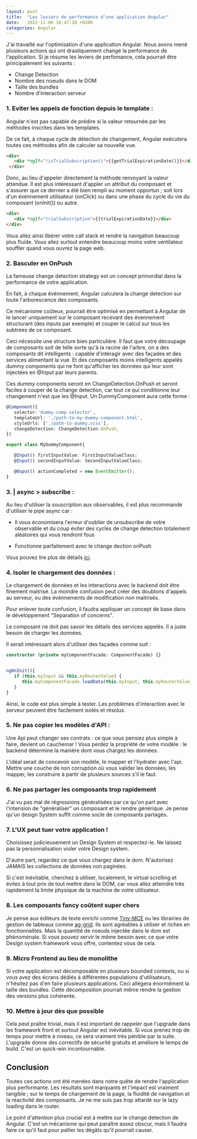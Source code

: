 ```yaml
---
layout: post
title:  "Les leviers de performance d'une application Angular"
date:   2022-11-06 16:47:20 +0200
categories: Angular
---
```


J'ai travaillé sur l'optimisation d'une application Angular. Nous avons mené plusieurs actions qui ont drastiquement changé la performance de l'application. Si je résume les leviers de perfomance, cela pourrait être principalement les suivants :

- Change Detection
- Nombre des noeuds dans le DOM
- Taille des bundles
- Nombre d'interaction serveur


### 1. Eviter les appels de fonction depuis le template :

   Angular n'est pas capable de prédire si la valeur retournée par les méthodes inscrites dans les templates.

   De ce fait, à chaque cycle de détection de changement, Angular exécutera toutes ces méthodes afin de calculer sa nouvelle vue. 

   ```html
   <div>
      <div *ngIf="!isTrialSubscription()">{{getTrialExpirationDate()}}</div>
    </div>
   ```
   
   Donc, au lieu d'appeler directement la méthode renvoyant la valeur attendue. Il est plus intéressant d'appler un attribut du composant et s'assurer que ce dernier a été bien rempli au moment opportun ; soit lors d'un événnement utilisateur (onClick) ou dans une phase du cycle du vie du composant (onInit()) ou autre.

   ```html
   <div>
      <div *ngIf="trialSubscription">{{trialExpirationDate}}</div>
   </div>
   ```
   Vous allez ainsi libérer votre call stack et rendre la navigation beaucoup plus fluide. Vous allez surtout entendre beaucoup moins votre ventilateur souffler quand vous ouvrez la page web.

### 2. Basculer en OnPush
   La fameuse change detection strategy est un concept primordial dans la performance de votre application.

   En fait, à chaque événnement, Angular calculera la change detection sur toute l'arborescence des composants.

   Ce mécanisme coûteux, pourrait être optimisé en permettant à Angular de le lancer uniquement sur le composant recevant des évennement structurant (des inputs par exemple) et couper le calcul sur tous les subtrees de ce composant.

   Ceci nécessite une structure bien particulière. Il faut que votre découpage de composants soit de telle sorte qu'à la racine de l'arbre, on a des composants dit intelligents : capable d'intéragir avec des façades et des services alimentant la vue.
   Et des composants moins intelligents appelés dummy components qui ne font qu'afficher les données qui leur sont injectées en @Input par leurs parents.

   Ces dummy components seront en ChangeDetection.OnPush et seront faciles à couper de la change detection, car tout ce qui conditionne leur changement n'est que les @Input. Un DummyComponent aura cette forme :

```typescript
@Component({
   selector:'dummy-comp-selector',
   templateUrl: './path-to-my-dummy-component.html',
   styleUrls: ['./path-to-dummy.scss'],
   changeDetection: ChangeDetection.OnPush,
})

export class MyDummyComponent{

   @Input() firstInputValue: FirstInputValueClass;
   @Input() secondInputValue: SecondInputValueClass;

   @Ouput() actionCompleted = new EventEmitter();
}
```



### 3. | async > subscribe :
Au lieu d'utiliser la souscription aux observables, il est plus recommandé d'utiliser le pipe async car :
* Il vous économisera l'erreur d'oublier de unsubscribe de votre observable et du coup éviter des cycles de change detection totalement aléatoires qui vous rendront fous

* Fonctionne parfaitement avec le change dection onPush

Vous pouvez lire plus de détails [ici](https://medium.com/angular-in-depth/angular-question-rxjs-subscribe-vs-async-pipe-in-component-templates-c956c8c0c794).
   


### 4. Isoler le chargement  des données :

Le chargement de données et les interactions avec le backend doit être finement maitrisé. La moindre confusion peut créer des doublons d'appels au serveur, ou des événnements de modification non maitrisés.

Pour enlever toute confusion, il faudra appliquer un concept de base dans le développement "Separation of concerns".

Le composant ne doit pas savoir les détails des services appelés. Il a juste besoin de charger les données.

Il serait intéressant alors d'utiliser des façades comme suit :

```typescript
constructor (private myComponentFacade: ComponentFacade) {}


ngOnInit(){
   if (this.myInput && this.myRouterValue) {
      this.myComponentFacade.loadData(this.myInput, this.myRouterValue);
   }
}
```
Ainsi, le code est plus simple à tester. Les problèmes d'interaction avec le serveur peuvent être facilement isolés et résolus.


### 5. Ne pas copier les modèles d'API :

Une Api peut changer ses contrats : ce que vous pensiez plus simple à faire, devient un cauchemar !
Vous perdez la propriété de votre modèle : le backend détermine la manière dont vous chargez les données. 

L'idéal serait de concevoir son modèle, le mapper et l'hydrater avec l'api. Mettre une couche de non corruption où vous valider les données, les mapper, les construire à partir de plusieurs sources s'il le faut. 

### 6. Ne pas partager les composants trop rapidement
J'ai vu pas mal de régressions généralisées par ce qu'on part avec l'intension de "généraliser" un composant et le rendre générique. Je pense qu'un design System suffit comme socle de composants partagés. 

### 7. L'UX peut tuer votre application !
Choisissez judicieusement un Design System et respectez-le. Ne laissez pas la personnalisation violer votre Design system.

D'autre part, regardez ce que vous chargez dans le dom. N'autorisez JAMAIS les collections de données non paginées.

Si c'est inévitable, cherchez à utiliser, localement, le virtual scrolling et évitez à tout prix de tout mettre dans le DOM, car vous allez atteindre très rapidement la limite physique de la machine de votre utilisateur.

### 8. Les composants fancy coûtent super chers
Je pense aux éditeurs de texte enrichi comme [Tiny-MCE](https://www.tiny.cloud/solutions/wysiwyg-angular-rich-text-editor/) ou les librairies de gestion de tableaux comme [ag-grid](https://www.ag-grid.com/). Ils sont agréables à utiliser et riches en fonctionnalités. Mais la quantité de noeuds injectée dans le dom est phénoménale. Si vous pouvez servir le même besoin avec ce que votre Design system framework vous offre, contentez vous de cela.

### 9. Micro Frontend au lieu de monolithe
Si votre application est décomposable en plusieurs bounded contexts, ou si vous avez des écrans dédiés à différentes populations d'utilisateurs, n'hésitez pas d'en faire plusieurs applications. Ceci allégera énormément la taille des bundles. Cette décomposition pourrait même rendre la gestion des versions plus cohérente.

### 10. Mettre à jour dès que possible
Cela peut praître trivial, mais il est important de rappeler que l'upgrade dans les framework front et surtout Angular est inévitable. Si vous prenez trop de temps pour mettre à niveau, ce sera vraiment très pénible par la suite. L'upgrade donne des correctifs de sécurité gratuits
et améliore le temps de build. C'est un quick-win incontournable.


## Conclusion


Toutes ces actions ont été menées dans notre quête de rendre l'application plus performante. Les résultats sont marquants et l'impact est vraiment tangible ; sur le temps de chargement de la page, la fluidité de navigation et la réactivité des composants.
Je ne me suis pas trop attardé sur le lazy loading dans le router. 

Le point d'attention plus crucial est à mettre sur le change detection de Angular. C'est un mécanisme qui peut paraître assez obscur, mais il faudra faire ce qu'il faut pour pallier les dégâts qu'il pourrait causer.